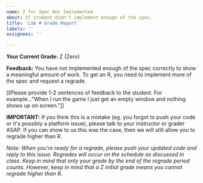 ```yaml
---
name: Z for Spec Not Implemented
about: If student didn't implement enough of the spec.
title: 'Lab # Grade Report'
labels: ''
assignees: ''

---
```


**Your Current Grade:** Z (Zero)

**Feedback:** You have not implemented enough of the spec correctly to show a meaningful amount of work. To get an R, you need to implement more of the spec and request a regrade.

[[Please provide 1-2 sentences of feedback to the student. For example..."When I run the game I just get an empty window and nothing shows up on screen."]]

**IMPORTANT:** If you think this is a mistake (eg. you forgot to push your code or it's possibly a platform issue), please talk to your instructor or grader ASAP. If you can show to us this was the case, then we will still allow you to regrade higher than R.

_Note: When you're ready for a regrade, please push your updated code and reply to this issue. Regrades will occur on the schedule as discussed in class. Keep in mind that only your grade by the end of the regrade period counts. However, keep in mind that a Z initial grade means you cannot regrade higher than R._

